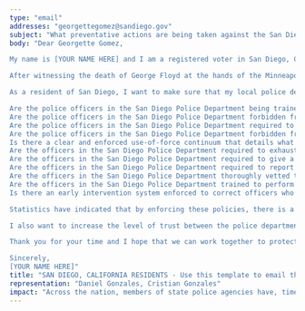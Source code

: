 ```yaml
---
type: "email"
addresses: "georgettegomez@sandiego.gov"
subject: "What preventative actions are being taken against the San Diego Police Department?"
body: "Dear Georgette Gomez,

My name is [YOUR NAME HERE] and I am a registered voter in San Diego, California. I am writing to you today to ask what you are doing, as the City Council of San Diego, to ensure that your officers are not abusing their power and are held accountable for their actions.

After witnessing the death of George Floyd at the hands of the Minneapolis Police Department, I am left feeling outraged, frustrated, and hurt. The system has failed yet another black man and we are anxiously waiting to see if the officers responsible for his death will face consequences.

As a resident of San Diego, I want to make sure that my local police department is taking the necessary preventative measures to ensure that incidents like this will not occur in the future. So I ask:

Are the police officers in the San Diego Police Department being trained to de-escalate altercations by using peaceful conflict resolution strategies?
Are the police officers in the San Diego Police Department forbidden from using carotid restraints (chokeholds, strangleholds, etc.) and hog-tying methods? Furthermore, are they forbidden from transporting civilians in uncomfortable positions, such as face down in a vehicle?
Are the police officers in the San Diego Police Department required to intervene if they witness another officer using excessive force? Will officers be reprimanded if they fail to intervene?
Are the police officers in the San Diego Police Department forbidden from shooting at moving vehicles?
Is there a clear and enforced use-of-force continuum that details what weapons and force are acceptable in a wide variety of civilian-police interactions?
Are the officers in the San Diego Police Department required to exhaust every other possible option before using excessive force?
Are the officers in the San Diego Police Department required to give a verbal warning to civilians before drawing their weapon or using excessive force?
Are the officers in the San Diego Police Department required to report each time they threaten to or use force on civilians?
Are the officers in the San Diego Police Department thoroughly vetted to ensure that they do not have a history with abuse, racism, xenophobia, homophobia / transphobia, or discrimination?
Are the officers in the San Diego Police Department trained to perform and seek necessary medical action after using excessive force?
Is there an early intervention system enforced to correct officers who use excessive force? Additionally, how many complaints does an officer have to receive before they are reprimanded? Before they are terminated? More than three complaints are unacceptable.

Statistics have indicated that by enforcing these policies, there is a significant decrease in civilian complaints and injury due to excessive force. If any of the policies are not currently in place, then what is being done to ensure that they are going to be enforced in the near future? What can I do, as a concerned citizen, to set these policies in motion?

I also want to increase the level of trust between the police department and the community. To establish trust, there has to be transparency. I would like to see the San Diego Police Department collect and report data on civilian deaths that occurred in custody and as a result of an officer’s use of excessive force. The data should be broken down by demographics and should showcase the race, gender, sexuality, and religion of the civilians. Allowing the public access to this information will show us where we, as a community, fall short.

Thank you for your time and I hope that we can work together to protect the San Diego community. I refuse to let the next hashtag come from here.

Sincerely,
[YOUR NAME HERE]"
title: "SAN DIEGO, CALIFORNIA RESIDENTS - Use this template to email the City Council of San Diego to quiz them on what preventive actions are being taken to protect against police brutality from the San Diego Police Department."
representation: "Daniel Gonzales, Cristian Gonzales"
impact: "Across the nation, members of state police agencies have, time and time again, abused their power and have killed black Americans in a horrific manner, devoid of any lawfulness. Our nation has observed the cruel and evil killings of George Floyd, Breonna Taylor, Eric Garner, Ahmed Aubrey, and countless others of black Americans. Email the City Council for the city of San Diego and press the question--are you, Georgette Gomez, taking any preventative actions to ensure that such acts of cruelty against African Americans don't happen as a consequence of policing with racist motives?"
---
```


